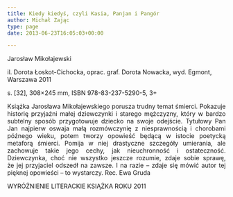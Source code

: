 ```yaml
---
title: Kiedy kiedyś, czyli Kasia, Panjan i Pangór
author: Michał Zając
type: page
date: 2013-06-23T16:05:03+00:00

---
```

Jarosław Mikołajewski

il. Dorota Łoskot-Cichocka, oprac. graf. Dorota Nowacka, wyd. Egmont, Warszawa 2011

s. [32], 308&#215;245 mm, ISBN 978-83-237-5290-5, 3+

<p style="text-align: justify;">
  Książka Jarosława Mikołajewskiego porusza trudny temat śmierci. Pokazuje historię przyjaźni małej dziewczynki i starego mężczyzny, który w bardzo subtelny sposób przygotowuje dziecko na swoje odejście. Tytułowy Pan Jan najpierw oswaja małą rozmówczynię z niesprawnością i chorobami późnego wieku, potem tworzy opowieść będącą w istocie poetycką metaforą śmierci. Pomija w niej drastyczne szczegóły umierania, ale zachowuje takie jego cechy, jak nieuchronność i ostateczność. Dziewczynka, choć nie wszystko jeszcze rozumie, zdaje sobie sprawę, że jej przyjaciel odszedł na zawsze. I na razie – zdaje się mówić autor tej pięknej opowieści – to wystarczy. Rec. Ewa Gruda
</p>

WYRÓŻNIENIE LITERACKIE KSIĄŻKA ROKU 2011

&nbsp;